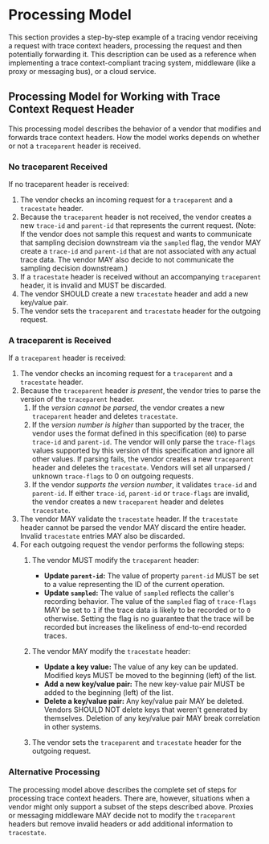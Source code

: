 # Processing Model

This section provides a step-by-step example of a tracing vendor receiving a request with trace context headers, processing the request and then potentially forwarding it. This description can be used as a reference when implementing a trace context-compliant tracing system, middleware (like a proxy or messaging bus), or a cloud service.

## Processing Model for Working with Trace Context Request Header

This processing model describes the behavior of a vendor that modifies and forwards trace context headers. How the model works depends on whether or not a `traceparent` header is received.

### No traceparent Received

If no traceparent header is received:

1. The vendor checks an incoming request for a `traceparent` and a `tracestate` header.
2. Because the `traceparent` header is not received, the vendor creates a new `trace-id` and `parent-id` that represents the current request. (Note: If the vendor does not sample this request and wants to communicate that sampling decision downstream via the `sampled` flag, the vendor MAY create a `trace-id` and `parent-id` that are not associated with any actual trace data. The vendor MAY also decide to not communicate the sampling decision downstream.)
3. If a `tracestate` header is received without an accompanying `traceparent` header, it is invalid and MUST be discarded.
4. The vendor SHOULD create a new `tracestate` header and add a new key/value pair.
5. The vendor sets the `traceparent` and `tracestate` header for the outgoing request.

### A traceparent is Received

If a `traceparent` header is received:

1. The vendor checks an incoming request for a `traceparent` and a `tracestate` header.
2. Because the `traceparent` header _is present_, the vendor tries to parse the version of the `traceparent` header.
    1. If the _version cannot be parsed_, the vendor creates a new `traceparent` header and deletes `tracestate`.
    2. If the _version number is higher_ than supported by the tracer, the vendor uses the format defined in this specification (`00`) to parse `trace-id` and `parent-id`.
The vendor will only parse the `trace-flags` values supported by this version of this specification and ignore all other values. If parsing fails, the vendor creates a new `traceparent` header and deletes the `tracestate`. Vendors will set all unparsed / unknown `trace-flags` to 0 on outgoing requests.
    3. If the vendor _supports the version number_, it validates `trace-id` and `parent-id`. If either `trace-id`, `parent-id` or `trace-flags` are invalid, the vendor creates a new `traceparent` header and deletes `tracestate`.
3. The vendor MAY validate the `tracestate` header. If the `tracestate` header cannot be parsed the vendor MAY discard the entire header. Invalid `tracestate` entries MAY also be discarded.
4. For each outgoing request the vendor performs the following steps:
     1. The vendor MUST modify the `traceparent` header:
        * **Update `parent-id`:** The value of property `parent-id` MUST be set to a value representing the ID of the current operation.
        * **Update `sampled`:** The value of `sampled` reflects the caller's recording behavior. The value of the `sampled` flag of `trace-flags` MAY be set to `1` if the trace data is likely to be recorded or to `0` otherwise. Setting the flag is no guarantee that the trace will be recorded but increases the likeliness of end-to-end recorded traces.

     2. The vendor MAY modify the `tracestate` header:
        * **Update a key value:** The value of any key can be updated. Modified keys MUST be moved to the beginning (left) of the list.
        * **Add a new key/value pair:** The new key-value pair MUST be added to the beginning (left) of the list.
        * **Delete a key/value pair:** Any key/value pair MAY be deleted. Vendors SHOULD NOT delete keys that weren't generated by themselves. Deletion of any key/value pair MAY break correlation in other systems.
     3. The vendor sets the `traceparent` and `tracestate` header for the outgoing request.

### Alternative Processing

The processing model above describes the complete set of steps for processing trace context headers. There are, however, situations when a vendor might only support a subset of the steps described above. Proxies or messaging middleware MAY decide not to modify the `traceparent` headers but remove invalid headers or add additional information to `tracestate`.
